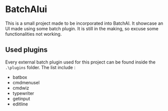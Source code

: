 # BatchAIui
This is a small project made to be incorporated into BatchAI. It showcase an UI made using some batch plugin.
It is still in the making, so excuse some functionalities not working.

## Used plugins
Every external batch plugin used for this project can be found inside the `.\plugins` folder.
The list include :
  - batbox
  - cmdmenusel
  - cmdwiz
  - typewriter
  - getinput
  - editline
